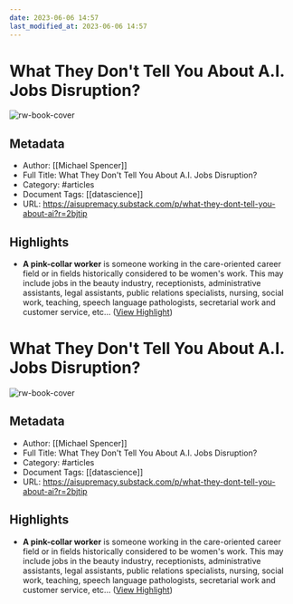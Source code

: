 ```yaml
---
date: 2023-06-06 14:57
last_modified_at: 2023-06-06 14:57
---
```

# What They Don't Tell You About A.I. Jobs Disruption?

![rw-book-cover](https://images.unsplash.com/photo-1531547255897-f400dc1b7de2?crop=entropy&cs=tinysrgb&fit=max&fm=jpg&ixid=M3wzMDAzMzh8MHwxfHNlYXJjaHw0fHx3b21lbiUyMHRlYWNoaW5nfGVufDB8fHx8MTY4NTM0MzI3NHww&ixlib=rb-4.0.3&q=80&w=1080)

## Metadata
- Author: [[Michael Spencer]]
- Full Title: What They Don't Tell You About A.I. Jobs Disruption?
- Category: #articles
- Document Tags: [[datascience]] 
- URL: https://aisupremacy.substack.com/p/what-they-dont-tell-you-about-ai?r=2bjtip

## Highlights
- **A pink-collar worker** is someone working in the care-oriented career field or in fields historically considered to be women's work. This may include jobs in the beauty industry, receptionists, administrative assistants, legal assistants, public relations specialists, nursing, social work, teaching, speech language pathologists, secretarial work and customer service, etc… ([View Highlight](https://read.readwise.io/read/01h1wvejns6cm720b18j2nm5ks))
# What They Don't Tell You About A.I. Jobs Disruption?

![rw-book-cover](https://images.unsplash.com/photo-1531547255897-f400dc1b7de2?crop=entropy&cs=tinysrgb&fit=max&fm=jpg&ixid=M3wzMDAzMzh8MHwxfHNlYXJjaHw0fHx3b21lbiUyMHRlYWNoaW5nfGVufDB8fHx8MTY4NTM0MzI3NHww&ixlib=rb-4.0.3&q=80&w=1080)

## Metadata
- Author: [[Michael Spencer]]
- Full Title: What They Don't Tell You About A.I. Jobs Disruption?
- Category: #articles
- Document Tags: [[datascience]] 
- URL: https://aisupremacy.substack.com/p/what-they-dont-tell-you-about-ai?r=2bjtip

## Highlights
- **A pink-collar worker** is someone working in the care-oriented career field or in fields historically considered to be women's work. This may include jobs in the beauty industry, receptionists, administrative assistants, legal assistants, public relations specialists, nursing, social work, teaching, speech language pathologists, secretarial work and customer service, etc… ([View Highlight](https://read.readwise.io/read/01h1wvejns6cm720b18j2nm5ks))
